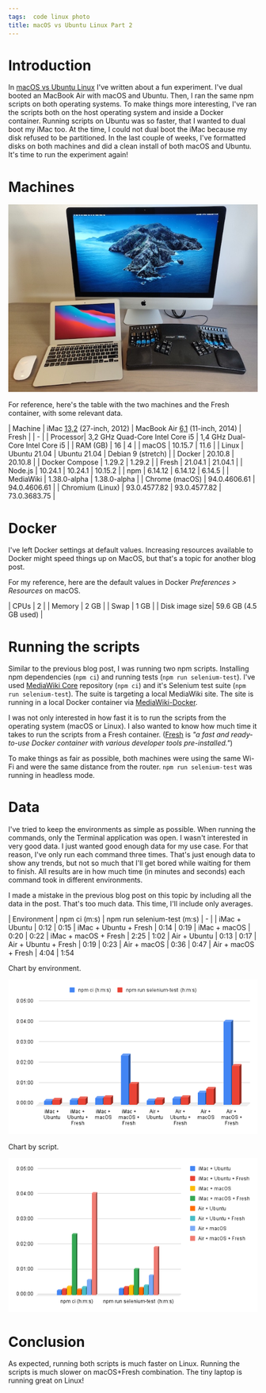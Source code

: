 ```yaml
---
tags:  code linux photo
title: macOS vs Ubuntu Linux Part 2
---
```

# Introduction

In [macOS vs Ubuntu Linux](/macos-vs-ubuntu) I've written about a fun experiment. I've dual booted an MacBook Air with macOS and Ubuntu. Then, I ran the same npm scripts on both operating systems. To make things more interesting, I've ran the scripts both on the host operating system and inside a Docker container. Running scripts on Ubuntu was so faster, that I wanted to dual boot my iMac too. At the time, I could not dual boot the iMac because my disk refused to be partitioned. In the last couple of weeks, I've formatted disks on both machines and did a clean install of both macOS and Ubuntu. It's time to run the experiment again!

# Machines

![Machines](/assets/macos-vs-ubuntu-2/machines.jpg "Machines")

For reference, here's the table with the two machines and the Fresh container, with some relevant data.

| Machine | iMac [13,2](https://support.apple.com/en-us/HT201634) (27-inch, 2012) | MacBook Air [6,1](https://support.apple.com/en-us/HT201862) (11-inch, 2014) | Fresh |
| - |
| Processor| 3,2 GHz Quad-Core Intel Core i5 | 1,4 GHz Dual-Core Intel Core i5 |
| RAM (GB) | 16 | 4 |
| macOS | 10.15.7 | 11.6 |
| Linux | Ubuntu 21.04 | Ubuntu 21.04 | Debian 9 (stretch) |
| Docker | 20.10.8 | 20.10.8 |
| Docker Compose | 1.29.2 | 1.29.2 |
| Fresh | 21.04.1 | 21.04.1 |
| Node.js | 10.24.1 | 10.24.1 | 10.15.2 |
| npm | 6.14.12 | 6.14.12 | 6.14.5 |
| MediaWiki | 1.38.0-alpha | 1.38.0-alpha |
| Chrome (macOS) | 94.0.4606.61 | 94.0.4606.61 |
| Chromium (Linux) | 93.0.4577.82 | 93.0.4577.82 | 73.0.3683.75 |

# Docker

I've left Docker settings at default values. Increasing resources available to Docker might speed things up on MacOS, but that's a topic for another blog post.

For my reference, here are the default values in Docker *Preferences > Resources* on macOS.

| CPUs | 2 |
| Memory | 2 GB |
| Swap | 1 GB |
| Disk image size| 59.6 GB (4.5 GB used) |

# Running the scripts

Similar to the previous blog post, I was running two npm scripts. Installing npm dependencies (`npm ci`) and running tests (`npm run selenium-test`). I've used [MediaWiki Core](https://gerrit.wikimedia.org/g/mediawiki/core) repository (`npm ci`) and it's Selenium test suite (`npm run selenium-test`). The suite is targeting a local MediaWiki site. The site is running in a local Docker container via [MediaWiki-Docker](https://www.mediawiki.org/wiki/MediaWiki-Docker).

I was not only interested in how fast it is to run the scripts from the operating system (macOS or Linux). I also wanted to know how much time it takes to run the scripts from a Fresh container. ([Fresh](https://gerrit.wikimedia.org/g/fresh) is *"a fast and ready-to-use Docker container with various developer tools pre-installed."*)

To make things as fair as possible, both machines were using the same Wi-Fi and were the same distance from the router. `npm run selenium-test` was running in headless mode.

# Data

I've tried to keep the environments as simple as possible. When running the commands, only the Terminal application was open. I wasn't interested in very good data. I just wanted good enough data for my use case. For that reason, I've only run each command three times. That's just enough data to show any trends, but not so much that I'll get bored while waiting for them to finish. All results are in how much time (in minutes and seconds) each command took in different environments.

I made a mistake in the previous blog post on this topic by including all the data in the post. That's too much data. This time, I'll include only averages.

| Environment | npm ci (m:s) | npm run selenium-test (m:s)
| - |
| iMac + Ubuntu | 0:12 | 0:15
| iMac + Ubuntu + Fresh | 0:14 | 0:19
| iMac + macOS | 0:20 | 0:22
| iMac + macOS + Fresh | 2:25 | 1:02
| Air + Ubuntu | 0:13 | 0:17
| Air + Ubuntu + Fresh | 0:19 | 0:23
| Air + macOS | 0:36 | 0:47
| Air + macOS + Fresh | 4:04 | 1:54

Chart by environment.

![Environment](/assets/macos-vs-ubuntu-2/environment.png "Environment")

Chart by script.

![Script](/assets/macos-vs-ubuntu-2/script.png "Script")

# Conclusion

As expected, running both scripts is much faster on Linux. Running the scripts is much slower on macOS+Fresh combination. The tiny laptop is running great on Linux!
